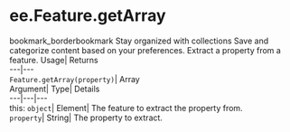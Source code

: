  
#  ee.Feature.getArray
bookmark_borderbookmark Stay organized with collections  Save and categorize content based on your preferences. 
Extract a property from a feature. 
Usage| Returns  
---|---  
`Feature.getArray(property)`| Array  
Argument| Type| Details  
---|---|---  
this: `object`| Element| The feature to extract the property from.  
`property`| String| The property to extract.  
